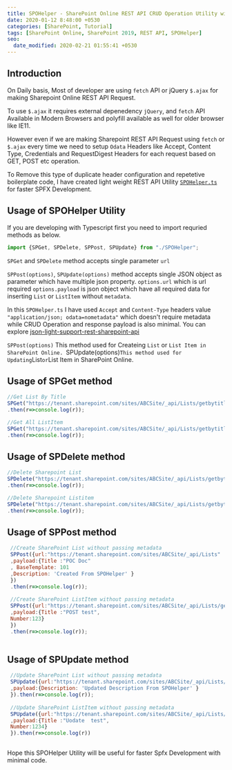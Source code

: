 ```yaml
---
title: SPOHelper - SharePoint Online REST API CRUD Operation Utility with Example
date: 2020-01-12 8:48:00 +0530
categories: [SharePoint, Tutorial]
tags: [SharePoint Online, SharePoint 2019, REST API, SPOHelper]
seo:
  date_modified: 2020-02-21 01:55:41 +0530
---
```


##  Introduction

On Daily basis, Most of developer are using `fetch` API or jQuery `$.ajax` for making Sharepoint Online REST API Request.

To use `$.ajax` it requires external depenedency `jQuery`, and `fetch` API Available in Modern Browsers and polyfill available as well for older browser like IE11.

However even if we are making Sharepoint REST API Request using `fetch` or `$.ajax` every time we need to setup `Odata` Headers like Accept, Content Type, Credentials  and RequestDigest Headers for each request based on GET, POST etc operation.

To Remove this type of duplicate header configuration and repetetive boilerplate code,  I have created light weight REST API Utility [`SPOHelper.ts`](https://github.com/anomepani/sp-rest-util/blob/master/SPOHelper.ts) for faster SPFX Development.

## Usage of SPOHelper Utility

If you are developing with Typescript first you need to import requried methods as below.

```js
import {SPGet, SPDelete, SPPost, SPUpdate} from "./SPOHelper";
```

`SPGet` and `SPDelete` method accepts single parameter `url`

`SPPost(options)`, `SPUpdate(options)` method accepts single JSON object as parameter which have multiple json property.
`options.url` which is url required
`options.payload` is json object which have all required data for inserting `List` or `ListItem` without `metadata`.

In this `SPOHelper.ts` I have used `Accept` and `Content-Type` headers value `"application/json; odata=nometadata"` which doesn't 
require metadata while CRUD Operation and response payload is also minimal. You can explore [json-light-support-rest-sharepoint-api](https://www.microsoft.com/en-us/microsoft-365/blog/2014/08/13/json-light-support-rest-sharepoint-api-released/)

`SPPost(options)` This method used for Createing `List` or `List Item in SharePoint Online.
`SPUpdate(options)` This method used for Updating `List` or `List Item in SharePoint Online.

##  Usage of SPGet method

```js
//Get List By Title
SPGet("https://tenant.sharepoint.com/sites/ABCSite/_api/Lists/getbytitle('SPO List')")
.then(r=>console.log(r));

//Get All ListItem
SPGet("https://tenant.sharepoint.com/sites/ABCSite/_api/Lists/getbytitle('SPO List')/items")
.then(r=>console.log(r));
```

##  Usage of SPDelete method

```js
//Delete Sharepoint List 
SPDelete("https://tenant.sharepoint.com/sites/ABCSite/_api/Lists/getbytitle('SPO List')")
.then(r=>console.log(r));

//Delete Sharepoint Listitem
SPDelete("https://tenant.sharepoint.com/sites/ABCSite/_api/Lists/getbytitle('SPO List')/items(1)")
.then(r=>console.log(r));
```

##  Usage of SPPost method

```js
 //Create SharePoint List without passing metadata
 SPPost({url:"https://tenant.sharepoint.com/sites/ABCSite/_api/Lists"
 ,payload:{Title :"POC Doc"
 , BaseTemplate: 101
 ,Description: 'Created From SPOHelper' }
 })
 .then(r=>console.log(r));
 
 //Create SharePoint ListItem without passing metadata
 SPPost({url:"https://tenant.sharepoint.com/sites/ABCSite/_api/Lists/getbytitle('SPO List')/items"
 ,payload:{Title :"POST test",
 Number:123}
 })
 .then(r=>console.log(r));
 
```

##  Usage of SPUpdate method

```js
 //Update SharePoint List without passing metadata
 SPUpdate({url:"https://tenant.sharepoint.com/sites/ABCSite/_api/Lists/GetByTitle('POC Doc')"
 ,payload:{Description: 'Updated Description From SPOHelper' }
 }).then(r=>console.log(r));
 
 //Update SharePoint ListItem without passing metadata
 SPUpdate({url:"https://tenant.sharepoint.com/sites/ABCSite/_api/Lists/getbytitle('SPO List')/items(1)"
 ,payload:{Title :"Uodate  test",
 Number:1234}
 }).then(r=>console.log(r))
 
```

Hope this SPOHelper Utility will be useful for faster Spfx Development with minimal code.